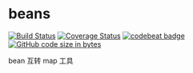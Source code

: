 # beans

[![Build Status](https://travis-ci.org/ztcaoll222/beans.svg?branch=master)](https://travis-ci.org/ztcaoll222/beans)
[![Coverage Status](https://coveralls.io/repos/github/ztcaoll222/beans/badge.svg?branch=master)](https://coveralls.io/github/ztcaoll222/beans?branch=master)
[![codebeat badge](https://codebeat.co/badges/0f7a200a-5018-4ca9-890d-70c37766d568)](https://codebeat.co/projects/github-com-ztcaoll222-beans-master)
[![GitHub code size in bytes](https://img.shields.io/github/languages/code-size/ztcaoll222/beans)](https://github.com/ztcaoll222/beans/archive/master.zip)

bean 互转 map 工具
